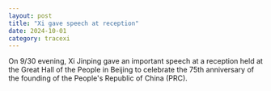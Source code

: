 ```yaml
---
layout: post
title: "Xi gave speech at reception"
date: 2024-10-01
category: tracexi
---
```


On 9/30 evening, Xi Jinping gave an important speech at a reception held at the Great Hall of the People in Beijing to celebrate the 75th anniversary of the founding of the People's Republic of China (PRC).